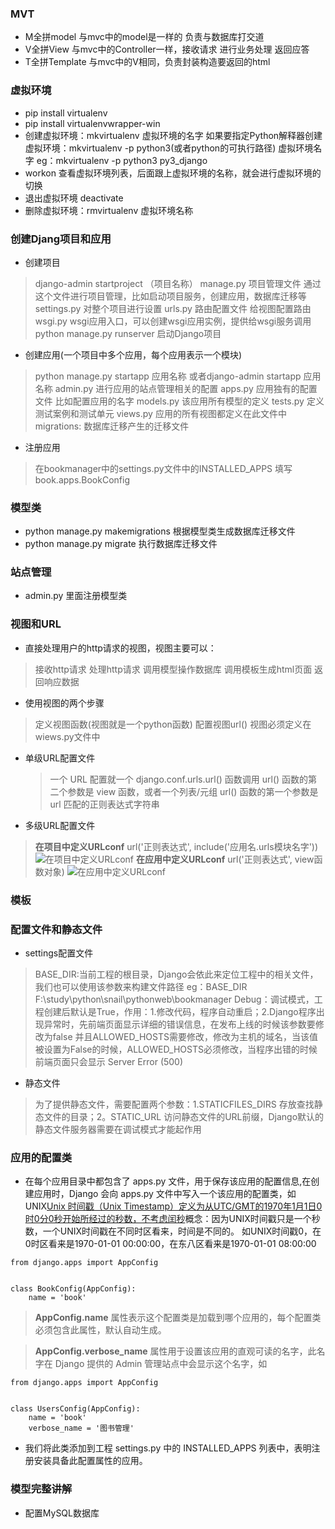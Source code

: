### MVT

* M全拼model 与mvc中的model是一样的 负责与数据库打交道
* V全拼View 与mvc中的Controller一样，接收请求 进行业务处理 返回应答
* T全拼Template 与mvc中的V相同，负责封装构造要返回的html

### 虚拟环境

* pip install virtualenv
* pip install virtualenvwrapper-win
* 创建虚拟环境：mkvirtualenv  虚拟环境的名字  如果要指定Python解释器创建虚拟环境：mkvirtualenv -p python3(或者python的可执行路径) 虚拟环境名字 eg：mkvirtualenv -p python3 py3_django
* workon 查看虚拟环境列表，后面跟上虚拟环境的名称，就会进行虚拟环境的切换
* 退出虚拟环境 deactivate
* 删除虚拟环境：rmvirtualenv  虚拟环境名称

### 创建Djang项目和应用

* 创建项目

> django-admin startproject （项目名称）
> manage.py 项目管理文件 通过这个文件进行项目管理，比如启动项目服务，创建应用，数据库迁移等
> settings.py 对整个项目进行设置
> urls.py  路由配置文件  给视图配置路由
> wsgi.py wsgi应用入口，可以创建wsgi应用实例，提供给wsgi服务调用
> python manage.py runserver 启动Django项目

* 创建应用(一个项目中多个应用，每个应用表示一个模块)

> python manage.py startapp 应用名称 或者django-admin startapp 应用名称
> admin.py 进行应用的站点管理相关的配置
> apps.py 应用独有的配置文件 比如配置应用的名字
> models.py 该应用所有模型的定义
> tests.py 定义测试案例和测试单元
> views.py 应用的所有视图都定义在此文件中
> migrations: 数据库迁移产生的迁移文件

* 注册应用

> 在bookmanager中的settings.py文件中的INSTALLED_APPS 填写book.apps.BookConfig

### 模型类

* python manage.py makemigrations 根据模型类生成数据库迁移文件
* python manage.py migrate 执行数据库迁移文件

### 站点管理

* admin.py 里面注册模型类

### 视图和URL

* 直接处理用户的http请求的视图，视图主要可以：

> 接收http请求
> 处理http请求
> 调用模型操作数据库
> 调用模板生成html页面
> 返回响应数据

* 使用视图的两个步骤

> 定义视图函数(视图就是一个python函数)
> 配置视图url()
> 视图必须定义在wiews.py文件中

* 单级URL配置文件
  
  > 一个 URL 配置就一个 django.conf.urls.url() 函数调用
  > url() 函数的第二个参数是 view 函数，或者一个列表/元组
  > url() 函数的第一个参数是 url 匹配的正则表达式字符串
* 多级URL配置文件

> **在项目中定义URLconf**
> url('正则表达式', include('应用名.urls模块名字'))
> ![在项目中定义URLconf](file:///C:/Users/order/Desktop/day4/Django%E8%B5%84%E6%96%99/%E6%8E%88%E8%AF%BE%E8%B5%84%E6%96%99/%E6%8E%88%E8%AF%BE%E8%B5%84%E6%96%99/%E8%AE%B2%E4%B9%89publish/Django%E5%9F%BA%E7%A1%80%E6%A8%A1%E7%89%88%E8%AE%B2%E4%B9%89-html%E7%89%88%E6%9C%AC/Django%E5%9F%BA%E7%A1%80%E6%A8%A1%E7%89%88%E8%AE%B2%E4%B9%89-html%E7%89%88%E6%9C%AC/1Django%E5%BC%80%E5%8F%91%E6%B5%81%E7%A8%8B/6.%E8%A7%86%E5%9B%BE%E5%92%8CURL/image-20191223195607969.png)
> **在应用中定义URLconf**
> url('正则表达式', view函数对象)
> ![在应用中定义URLconf](file:///C:/Users/order/Desktop/day4/Django%E8%B5%84%E6%96%99/%E6%8E%88%E8%AF%BE%E8%B5%84%E6%96%99/%E6%8E%88%E8%AF%BE%E8%B5%84%E6%96%99/%E8%AE%B2%E4%B9%89publish/Django%E5%9F%BA%E7%A1%80%E6%A8%A1%E7%89%88%E8%AE%B2%E4%B9%89-html%E7%89%88%E6%9C%AC/Django%E5%9F%BA%E7%A1%80%E6%A8%A1%E7%89%88%E8%AE%B2%E4%B9%89-html%E7%89%88%E6%9C%AC/1Django%E5%BC%80%E5%8F%91%E6%B5%81%E7%A8%8B/6.%E8%A7%86%E5%9B%BE%E5%92%8CURL/image-20191223195638421.png)

### 模板

### 配置文件和静态文件

* settings配置文件

> BASE_DIR:当前工程的根目录，Django会依此来定位工程中的相关文件，我们也可以使用该参数来构建文件路径 eg：BASE_DIR F:\study\python\snail\pythonweb\bookmanager
> Debug：调试模式，工程创建后默认是True，作用：1.修改代码，程序自动重启；2.Django程序出现异常时，先前端页面显示详细的错误信息，在发布上线的时候该参数要修改为false 并且ALLOWED_HOSTS需要修改，修改为主机的域名，当该值被设置为False的时候，ALLOWED_HOSTS必须修改，当程序出错的时候前端页面只会显示 Server Error (500)

* 静态文件

> 为了提供静态文件，需要配置两个参数：1.STATICFILES_DIRS 存放查找静态文件的目录；2。STATIC_URL 访问静态文件的URL前缀，Django默认的静态文件服务器需要在调试模式才能起作用

### 应用的配置类

* 在每个应用目录中都包含了 apps.py 文件，用于保存该应用的配置信息,在创建应用时，Django 会向 apps.py 文件中写入一个该应用的配置类，如
  UNIX[Unix 时间戳（Unix Timestamp）定义为从UTC/GMT的1970年1月1日0时0分0秒开始所经过的秒数，不考虑闰秒](https://so.csdn.net/so/search?q=%E6%97%B6%E9%97%B4%E6%88%B3&spm=1001.2101.3001.7020)概念：因为UNIX时间戳只是一个秒数，一个UNIX时间戳在不同时区看来，时间是不同的。
  如UNIX时间戳0，在0时区看来是1970-01-01 00:00:00，在东八区看来是1970-01-01 08:00:00

```
from django.apps import AppConfig


class BookConfig(AppConfig):
    name = 'book'
```

> **AppConfig.name** 属性表示这个配置类是加载到哪个应用的，每个配置类必须包含此属性，默认自动生成。

> **AppConfig.verbose\_name** 属性用于设置该应用的直观可读的名字，此名字在 Django 提供的 Admin 管理站点中会显示这个名字，如

```
from django.apps import AppConfig


class UsersConfig(AppConfig):
    name = 'book'
    verbose_name = '图书管理'
```

* 我们将此类添加到工程 settings.py 中的 INSTALLED\_APPS 列表中，表明注册安装具备此配置属性的应用。

### 模型完整讲解

* 配置MySQL数据库

